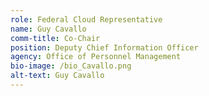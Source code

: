 ```yaml
---
role: Federal Cloud Representative
name: Guy Cavallo
comm-title: Co-Chair
position: Deputy Chief Information Officer
agency: Office of Personnel Management
bio-image: /bio_Cavallo.png
alt-text: Guy Cavallo
---
```


